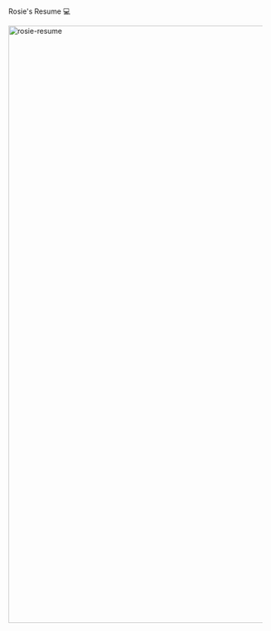 Rosie's Resume 💻

<img width="1186" alt="rosie-resume" src="https://user-images.githubusercontent.com/72462399/98469727-4558cf00-21d9-11eb-9457-ed63bf7924e2.png">
